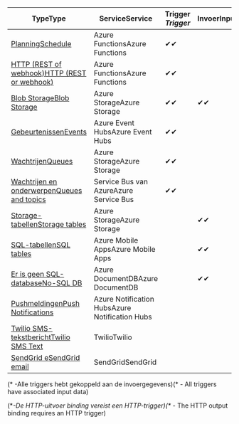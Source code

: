 | <span data-ttu-id="073e8-101">Type</span><span class="sxs-lookup"><span data-stu-id="073e8-101">Type</span></span> | <span data-ttu-id="073e8-102">Service</span><span class="sxs-lookup"><span data-stu-id="073e8-102">Service</span></span> | <span data-ttu-id="073e8-103">Trigger *</span><span class="sxs-lookup"><span data-stu-id="073e8-103">Trigger*</span></span> | <span data-ttu-id="073e8-104">Invoer</span><span class="sxs-lookup"><span data-stu-id="073e8-104">Input</span></span> | <span data-ttu-id="073e8-105">Uitvoer</span><span class="sxs-lookup"><span data-stu-id="073e8-105">Output</span></span> |  
| --- | --- | --- | --- | --- |  
| [<span data-ttu-id="073e8-106">Planning</span><span class="sxs-lookup"><span data-stu-id="073e8-106">Schedule</span></span>](../articles/azure-functions/functions-bindings-timer.md)  |<span data-ttu-id="073e8-107">Azure Functions</span><span class="sxs-lookup"><span data-stu-id="073e8-107">Azure Functions</span></span> |<span data-ttu-id="073e8-108">✔</span><span class="sxs-lookup"><span data-stu-id="073e8-108">✔</span></span> | | |  
| [<span data-ttu-id="073e8-109">HTTP (REST of webhook)</span><span class="sxs-lookup"><span data-stu-id="073e8-109">HTTP (REST or webhook)</span></span>](../articles/azure-functions/functions-bindings-http-webhook.md) |<span data-ttu-id="073e8-110">Azure Functions</span><span class="sxs-lookup"><span data-stu-id="073e8-110">Azure Functions</span></span> |<span data-ttu-id="073e8-111">✔</span><span class="sxs-lookup"><span data-stu-id="073e8-111">✔</span></span> |  |<span data-ttu-id="073e8-112">✔\**</span><span class="sxs-lookup"><span data-stu-id="073e8-112">✔\**</span></span> |  
| [<span data-ttu-id="073e8-113">Blob Storage</span><span class="sxs-lookup"><span data-stu-id="073e8-113">Blob Storage</span></span>](../articles/azure-functions/functions-bindings-storage-blob.md) |<span data-ttu-id="073e8-114">Azure Storage</span><span class="sxs-lookup"><span data-stu-id="073e8-114">Azure Storage</span></span> |<span data-ttu-id="073e8-115">✔</span><span class="sxs-lookup"><span data-stu-id="073e8-115">✔</span></span> |<span data-ttu-id="073e8-116">✔</span><span class="sxs-lookup"><span data-stu-id="073e8-116">✔</span></span> |<span data-ttu-id="073e8-117">✔</span><span class="sxs-lookup"><span data-stu-id="073e8-117">✔</span></span> |  
| [<span data-ttu-id="073e8-118">Gebeurtenissen</span><span class="sxs-lookup"><span data-stu-id="073e8-118">Events</span></span>](../articles/azure-functions/functions-bindings-event-hubs.md) |<span data-ttu-id="073e8-119">Azure Event Hubs</span><span class="sxs-lookup"><span data-stu-id="073e8-119">Azure Event Hubs</span></span> |<span data-ttu-id="073e8-120">✔</span><span class="sxs-lookup"><span data-stu-id="073e8-120">✔</span></span> | |<span data-ttu-id="073e8-121">✔</span><span class="sxs-lookup"><span data-stu-id="073e8-121">✔</span></span> |  
| [<span data-ttu-id="073e8-122">Wachtrijen</span><span class="sxs-lookup"><span data-stu-id="073e8-122">Queues</span></span>](../articles/azure-functions/functions-bindings-storage-queue.md) |<span data-ttu-id="073e8-123">Azure Storage</span><span class="sxs-lookup"><span data-stu-id="073e8-123">Azure Storage</span></span> |<span data-ttu-id="073e8-124">✔</span><span class="sxs-lookup"><span data-stu-id="073e8-124">✔</span></span> | |<span data-ttu-id="073e8-125">✔</span><span class="sxs-lookup"><span data-stu-id="073e8-125">✔</span></span> |  
| [<span data-ttu-id="073e8-126">Wachtrijen en onderwerpen</span><span class="sxs-lookup"><span data-stu-id="073e8-126">Queues and topics</span></span>](../articles/azure-functions/functions-bindings-service-bus.md) |<span data-ttu-id="073e8-127">Service Bus van Azure</span><span class="sxs-lookup"><span data-stu-id="073e8-127">Azure Service Bus</span></span> |<span data-ttu-id="073e8-128">✔</span><span class="sxs-lookup"><span data-stu-id="073e8-128">✔</span></span> | |<span data-ttu-id="073e8-129">✔</span><span class="sxs-lookup"><span data-stu-id="073e8-129">✔</span></span> |  
| [<span data-ttu-id="073e8-130">Storage-tabellen</span><span class="sxs-lookup"><span data-stu-id="073e8-130">Storage tables</span></span>](../articles/azure-functions/functions-bindings-storage-table.md) |<span data-ttu-id="073e8-131">Azure Storage</span><span class="sxs-lookup"><span data-stu-id="073e8-131">Azure Storage</span></span> | |<span data-ttu-id="073e8-132">✔</span><span class="sxs-lookup"><span data-stu-id="073e8-132">✔</span></span> |<span data-ttu-id="073e8-133">✔</span><span class="sxs-lookup"><span data-stu-id="073e8-133">✔</span></span> |  
| [<span data-ttu-id="073e8-134">SQL-tabellen</span><span class="sxs-lookup"><span data-stu-id="073e8-134">SQL tables</span></span>](../articles/azure-functions/functions-bindings-mobile-apps.md) |<span data-ttu-id="073e8-135">Azure Mobile Apps</span><span class="sxs-lookup"><span data-stu-id="073e8-135">Azure Mobile Apps</span></span> | |<span data-ttu-id="073e8-136">✔</span><span class="sxs-lookup"><span data-stu-id="073e8-136">✔</span></span> |<span data-ttu-id="073e8-137">✔</span><span class="sxs-lookup"><span data-stu-id="073e8-137">✔</span></span> |  
| [<span data-ttu-id="073e8-138">Er is geen SQL-database</span><span class="sxs-lookup"><span data-stu-id="073e8-138">No-SQL DB</span></span>](../articles/azure-functions/functions-bindings-documentdb.md) | <span data-ttu-id="073e8-139">Azure DocumentDB</span><span class="sxs-lookup"><span data-stu-id="073e8-139">Azure DocumentDB</span></span> | |<span data-ttu-id="073e8-140">✔</span><span class="sxs-lookup"><span data-stu-id="073e8-140">✔</span></span> |<span data-ttu-id="073e8-141">✔</span><span class="sxs-lookup"><span data-stu-id="073e8-141">✔</span></span> |  
| [<span data-ttu-id="073e8-142">Pushmeldingen</span><span class="sxs-lookup"><span data-stu-id="073e8-142">Push Notifications</span></span>](../articles/azure-functions/functions-bindings-notification-hubs.md) |<span data-ttu-id="073e8-143">Azure Notification Hubs</span><span class="sxs-lookup"><span data-stu-id="073e8-143">Azure Notification Hubs</span></span> | | |<span data-ttu-id="073e8-144">✔</span><span class="sxs-lookup"><span data-stu-id="073e8-144">✔</span></span> |  
| [<span data-ttu-id="073e8-145">Twilio SMS-tekstbericht</span><span class="sxs-lookup"><span data-stu-id="073e8-145">Twilio SMS Text</span></span>](../articles/azure-functions/functions-bindings-twilio.md) |<span data-ttu-id="073e8-146">Twilio</span><span class="sxs-lookup"><span data-stu-id="073e8-146">Twilio</span></span> | | |<span data-ttu-id="073e8-147">✔</span><span class="sxs-lookup"><span data-stu-id="073e8-147">✔</span></span> |
| [<span data-ttu-id="073e8-148">SendGrid e</span><span class="sxs-lookup"><span data-stu-id="073e8-148">SendGrid email</span></span>](../articles/azure-functions/functions-bindings-sendgrid.md) | <span data-ttu-id="073e8-149">SendGrid</span><span class="sxs-lookup"><span data-stu-id="073e8-149">SendGrid</span></span> | | |<span data-ttu-id="073e8-150">✔</span><span class="sxs-lookup"><span data-stu-id="073e8-150">✔</span></span> |

<span data-ttu-id="073e8-151">(\* -Alle triggers hebt gekoppeld aan de invoergegevens)</span><span class="sxs-lookup"><span data-stu-id="073e8-151">(\* - All triggers have associated input data)</span></span>

<span data-ttu-id="073e8-152">(\**-De HTTP-uitvoer binding vereist een HTTP-trigger)</span><span class="sxs-lookup"><span data-stu-id="073e8-152">(\** - The HTTP output binding requires an HTTP trigger)</span></span>


